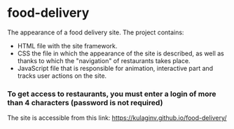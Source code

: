 # food-delivery

The appearance of a food delivery site. The project contains:
- HTML file with the site framework.
- CSS the file in which the appearance of the site is described, as well as thanks to which the "navigation" of restaurants takes place.
- JavaScript file that is responsible for animation, interactive part and tracks user actions on the site.

### To get access to restaurants, you must enter a login of more than 4 characters (password is not required)
The site is accessible from this link:
https://kulaginv.github.io/food-delivery/
